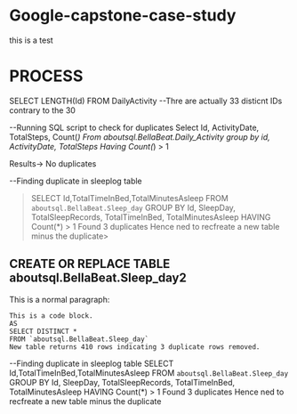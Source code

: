 # Google-capstone-case-study
this is a test

# PROCESS
SELECT LENGTH(Id)
FROM DailyActivity
--Thre are actually 33 disticnt IDs contrary to the 30


--Running SQL script to check for duplicates
Select Id, ActivityDate, TotalSteps, Count(*)
From aboutsql.BellaBeat.Daily_Activity
group by id, ActivityDate, TotalSteps
Having Count(*) > 1

Results-> No duplicates

--Finding duplicate in sleeplog table
>SELECT Id,TotalTimeInBed,TotalMinutesAsleep 
FROM `aboutsql.BellaBeat.Sleep_day`
GROUP BY Id, SleepDay, TotalSleepRecords, TotalTimeInBed, TotalMinutesAsleep
HAVING Count(*) > 1
Found 3 duplicates
Hence ned to recfreate a new table minus the duplicate>

## CREATE OR REPLACE TABLE aboutsql.BellaBeat.Sleep_day2 ##
<p>This is a normal paragraph:</p>

<pre><code>This is a code block.
AS 
SELECT DISTINCT *
FROM `aboutsql.BellaBeat.Sleep_day`
New table returns 410 rows indicating 3 duplicate rows removed.</code></pre>

--Finding duplicate in sleeplog table
SELECT Id,TotalTimeInBed,TotalMinutesAsleep 
FROM `aboutsql.BellaBeat.Sleep_day`
GROUP BY Id, SleepDay, TotalSleepRecords, TotalTimeInBed, TotalMinutesAsleep
HAVING Count(*) > 1
Found 3 duplicates
Hence ned to recfreate a new table minus the duplicate

